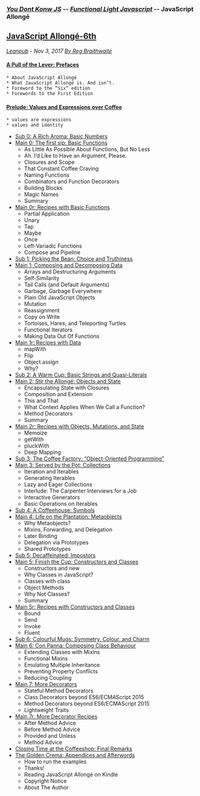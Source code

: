 ### [*You Dont Konw JS*](https://github.com/kiyounglee/You-Dont-Know-JS/blob/master/toc.md) -- [*Functional Light Javascript*](https://github.com/kiyounglee/Functional-Light-JS/blob/master/manuscript/toc.md) -- JavaScript Allongé 
## [JavaScript Allongé-6th]()
*[Leanpub](https://leanpub.com/javascriptallongesix/read#leanpub-auto-about-javascript-allong) - Nov 3, 2017 [By Reg Braithwaite](https://github.com/raganwald)*
#### [A Pull of the Lever: Prefaces](markdown/book_1_preface.md)   
    * About JavaScript Allongé   
    * What JavaScript Allongé is. And isn’t.   
    * Foreword to the “Six” edition   
    * Forewords to the First Edition   
#### [Prelude: Values and Expressions over Coffee](markdown/book_2_prelude.md)   
    * values are expressions   
    * values and identity   
* [Sub 0: A Rich Aroma: Basic Numbers](markdown/sub_0_numbers.md)   
* [Main 0: The first sip: Basic Functions](markdown/main_0_functions.md)   
    * As Little As Possible About Functions, But No Less   
    * Ah. I’d Like to Have an Argument, Please.   
    * Closures and Scope   
    * That Constant Coffee Craving   
    * Naming Functions   
    * Combinators and Function Decorators   
    * Building Blocks   
    * Magic Names   
    * Summary   
* [Main 0r: Recipes with Basic Functions](markdown/main_0r_functions.md)   
   * Partial Application   
   * Unary   
   * Tap   
   * Maybe   
   * Once   
   * Left-Variadic Functions   
   * Compose and Pipeline   
* [Sub 1: Picking the Bean: Choice and Truthiness](markdown/sub_1_choice.md)   
* [Main 1: Composing and Decomposing Data](markdown/main_1_Composing.md)   
   * Arrays and Destructuring Arguments   
   * Self-Similarity   
   * Tail Calls (and Default Arguments)   
   * Garbage, Garbage Everywhere   
   * Plain Old JavaScript Objects   
   * Mutation   
   * Reassignment   
   * Copy on Write   
   * Tortoises, Hares, and Teleporting Turtles   
   * Functional Iterators   
   * Making Data Out Of Functions   
* [Main 1r: Recipes with Data](markdown/main_1r_Composing.md)   
   * mapWith   
   * Flip   
   * Object.assign   
   * Why?   
* [Sub 2: A Warm Cup: Basic Strings and Quasi-Literals](markdown/sub_2_strings.md)   
* [Main 2: Stir the Allongé: Objects and State](markdown/main_2_objects.md)   
   * Encapsulating State with Closures   
   * Composition and Extension   
   * This and That   
   * What Context Applies When We Call a Function?   
   * Method Decorators   
   * Summary   
* [Main 2r: Recipes with Objects, Mutations, and State](markdown/main_2r_objects.md)   
   * Memoize   
   * getWith   
   * pluckWith   
   * Deep Mapping   
* [Sub 3: The Coffee Factory: “Object-Oriented Programming”](markdown/sub_3_oop.md)   
* [Main 3: Served by the Pot: Collections](markdown/main_3_collections.md)   
   * Iteration and Iterables   
   * Generating Iterables   
   * Lazy and Eager Collections   
   * Interlude: The Carpenter Interviews for a Job   
   * Interactive Generators   
   * Basic Operations on Iterables   
* [Sub 4: A Coffeehouse: Symbols](markdown/sub_4_symbols.md)   
* [Main 4: Life on the Plantation: Metaobjects](markdown/main_4_metaobjects.md)   
   * Why Metaobjects?   
   * Mixins, Forwarding, and Delegation      
   * Later Binding    
   * Delegation via Prototypes   
   * Shared Prototypes   
* [Sub 5: Decaffeinated: Impostors](markdown/sub_5_impostors.md)   
* [Main 5: Finish the Cup: Constructors and Classes](markdown/main_5_constructors.md)   
   * Constructors and new   
   * Why Classes in JavaScript?   
   * Classes with class   
   * Object Methods   
   * Why Not Classes?   
   * Summary   
* [Main 5r: Recipes with Constructors and Classes](markdown/main_5r_constructors.md)   
   * Bound   
   * Send   
   * Invoke   
   * Fluent   
* [Sub 6: Colourful Mugs: Symmetry, Colour, and Charm](markdown/sub_6_colours.md)   
* [Main 6: Con Panna: Composing Class Behaviour](markdown/main_6_classes.md)   
   * Extending Classes with Mixins   
   * Functional Mixins   
   * Emulating Multiple Inheritance   
   * Preventing Property Conflicts   
   * Reducing Coupling   
* [Main 7: More Decorators](markdown/main_7_dedorators.md)   
   * Stateful Method Decorators   
   * Class Decorators beyond ES6/ECMAScript 2015   
   * Method Decorators beyond ES6/ECMAScript 2015   
   * Lightweight Traits   
* [Main 7r: More Decorator Recipes](markdown/main_7r_dedorators.md)   
   * After Method Advice   
   * Before Method Advice   
   * Provided and Unless   
   * Method Advice   
* [Closing Time at the Coffeeshop: Final Remarks](markdown/book_3_closing-time.md)   
* [The Golden Crema: Appendices and Afterwords](markdown/book_4_appendices.md)   
   * How to run the examples   
   * Thanks!   
   * Reading JavaScript Allongé on Kindle   
   * Copyright Notice   
   * About The Author   
